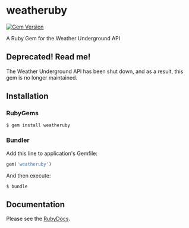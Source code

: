 # weatheruby
[![Gem Version](https://badge.fury.io/rb/weatheruby.svg)](https://badge.fury.io/rb/weatheruby)

A Ruby Gem for the Weather Underground API

## Deprecated! Read me!
The Weather Underground API has been shut down, and as a result, this gem is no longer maintained.

## Installation

### RubyGems
```
$ gem install weatheruby
```

### Bundler
Add this line to application's Gemfile:

```ruby
gem('weatheruby')
```

And then execute:

```
$ bundle
```

## Documentation
Please see the [RubyDocs](http://elifoster.github.io/weatheruby/).
